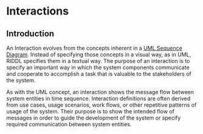 # Interactions

## Introduction
An Interaction evolves from the concepts inherent in a [UML Sequence Diagram](https://en.wikipedia.org/wiki/Sequence_diagram).
Instead of specifying those concepts in a visual way, as in UML, RIDDL 
specifies them in a textual way. The purpose of an interaction is to specify
an important way in which the system components communicate and cooperate to
accomplish a task that is valuable to the stakeholders of the system. 

As with the UML concept, an interaction shows the message flow between system
entities in time sequence. Interaction definitions are often derived from 
use cases, usage scenarios, work flows, or other repetitive patterns of usage
of the system. Their purpose is to show the intended flow of messages in order
to guide the development of the system or specify required communication between
system entities. 
